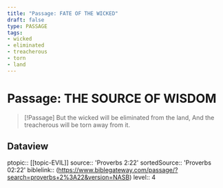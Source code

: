 ```yaml
---
title: "Passage: FATE OF THE WICKED"
draft: false
type: PASSAGE
tags:
- wicked
- eliminated
- treacherous
- torn
- land
---
```


# Passage: THE SOURCE OF WISDOM
> [!Passage]
> But the wicked will be eliminated from the land,
> And the treacherous will be torn away from it.

## Dataview
ptopic:: [[topic-EVIL]]
source:: 'Proverbs 2:22'
sortedSource:: 'Proverbs 02:22'
biblelink:: (https://www.biblegateway.com/passage/?search=proverbs+2%3A22&version=NASB)
level:: 4
